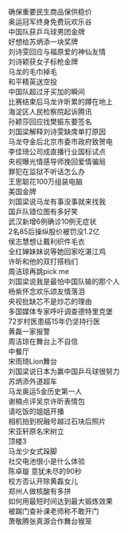 确保重要民生商品保供稳价  
奥运冠军终身免费玩欢乐谷  
中国队获乒乓球男团金牌  
好想给苏炳添一块奖牌  
刘诗雯回应与福原爱的神仙友情  
刘诗颖获女子标枪金牌  
马龙的毛巾掉毛  
和平精英送空投  
中国队超过牙买加的瞬间  
比赛结束后马龙许昕累的蹲在地上  
海淀区人民检察院起诉腾讯  
孙颖莎回应找樊振东要签名  
刘国梁解释刘诗雯缺席单打原因  
马龙夺金后北京市委市政府致贺电  
李佳琦公司成直播行业国标试点  
央视曝光情感导师挽回爱情骗局  
罪犯在监狱不听话怎么办  
王思聪花100万组装电脑  
美国金牌  
刘国梁说马龙有事没事就来找我  
国乒队错位图有多好笑  
武汉新增6例确诊10例无症状  
2名85后操纵股价被罚没1.2亿  
侯志慧想让戴利织件毛衣  
全红婵妹妹说等她回家吃湛江鸡  
许昕和他的双打搭档们  
周洁琼再跳pick me  
刘国梁说我是最怕中国队输的那个人  
杨紫怀念欢乐颂友情落泪  
央视批缺芯不是炒芯的理由  
多国媒体专家呼吁调查德特里克堡  
72岁村医患癌15年仍坚持行医  
黄磊一家报警  
周洁琼在舞台上不自信  
中餐厅  
宋雨琦Lion舞台  
刘国梁说日本为赢中国乒乓球很努力  
苏炳添外道超车  
马龙奥运5金历史第一人  
谢楠点评吴京许昕表情包  
请吃饭的姐姐开播  
相机拍到祝融号越过石块后照片  
宋亚轩原名宋树立  
顶楼3  
马龙少女式跺脚  
社交电池很小是什么体验  
陈卓璇 意犹未尽的90秒  
校方否认开除黄磊女儿  
郑州人做核酸有多拼  
如何用最短时间达到最大锻炼效果  
被踹门查补课老师称不敢开门  
萧敬腾张真源合作舞台猴笼  
